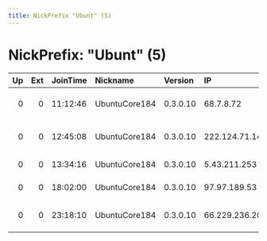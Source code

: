 ```yaml
---
title: NickPrefix "Ubunt" (5)
---
```


# NickPrefix: "Ubunt" (5)

|   Up |   Ext | JoinTime   | Nickname      | Version   | IP             | AS                                | CC   |   ORp |   Dirp | OS    | Contact   |   eFamMembers |
|-----:|------:|:-----------|:--------------|:----------|:---------------|:----------------------------------|:-----|------:|-------:|:------|:----------|--------------:|
|    0 |     0 | 11:12:46   | UbuntuCore184 | 0.3.0.10  | 68.7.8.72      | Cox Communications Inc.           | us   | 33873 |      0 | Linux | None      |             1 |
|    0 |     0 | 12:45:08   | UbuntuCore184 | 0.3.0.10  | 222.124.71.143 | PT Telekomunikasi Indonesia       | id   | 34619 |      0 | Linux | None      |             1 |
|    0 |     0 | 13:34:16   | UbuntuCore184 | 0.3.0.10  | 5.43.211.253   | Mada ALArab LTD                   | ps   | 35971 |      0 | Linux | None      |             1 |
|    0 |     0 | 18:02:00   | UbuntuCore184 | 0.3.0.10  | 97.97.189.53   | BRIGHT HOUSE NETWORKS, LLC        | us   | 35814 |      0 | Linux | None      |             1 |
|    0 |     0 | 23:18:10   | UbuntuCore184 | 0.3.0.10  | 66.229.236.20  | Comcast Cable Communications, LLC | us   | 34623 |      0 | Linux | None      |             1 |
